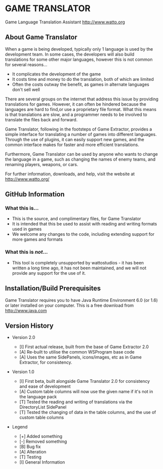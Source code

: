 # GAME TRANSLATOR
Game Language Translation Assistant
http://www.watto.org

## About Game Translator
When a game is being developed, typically only 1 language is used by the development team. In
some cases, the developers will also build translations for some other major languages, however
this is not common for several reasons...
* It complicates the development of the game
* It costs time and money to do the translation, both of which are limited
* Often the costs outway the benefit, as games in alternate languages don't sell well

There are several groups on the internet that address this issue by providing translations for
games. However, it can often be hindered because the languages are hard to find,or use a
proprietary file format. What this means is that translations are slow, and a programmer needs
to be involved to translate the files back and forward.

Game Translator, following in the footsteps of Game Extractor, provides a simple interface for
translating a number of games into different languages. Through the use of plugins, it can
easily support new games, and the common interface makes for faster and more efficient
translations.

Furthermore, Game Translator can be used by anyone who wants to change the language in a game,
such as changing the names of enemy teams, and renaming players, weapons, or cars.

For further information, downloads, and help, visit the website at http://www.watto.org/

## GitHub Information

### What this is...
* This is the source, and complimentary files, for Game Translator
* It is intended that this be used to assist with reading and writing formats used in games
* We welcome any changes to the code, including extending support for more games and formats

### What this is *not*...
* This tool is completely unsupported by wattostudios - it has been written a long time ago, it has
  not been maintained, and we will not provide any support for the use of it.
  
## Installation/Build Prerequisites

Game Translator requires you to have Java Runtime Environment 6.0 (or 1.6) or later installed on
your computer. This is a free download from http://www.java.com 

## Version History

* Version 2.0
  * [I] First actual release, built from the base of Game Extractor 2.0
  * [A] Re-built to utilise the common WSProgram base code
  * [A] Uses the same SidePanels, icons/images, etc as in Game Extractor, for consistency.

* Version 1.0
  * [I] First beta, built alongside Game Translator 2.0 for consistency and ease of development
  * [A] Custom table columns will now use the given name if it's not in the language pack
  * [T] Tested the reading and writing of translations via the DirectoryList SidePanel
  * [T] Tested the changing of data in the table columns, and the use of custom table columns

* Legend
  * [+] Added something
  * [-] Removed something
  * [B] Bug fix
  * [A] Alteration
  * [T] Testing
  * [I] General Information